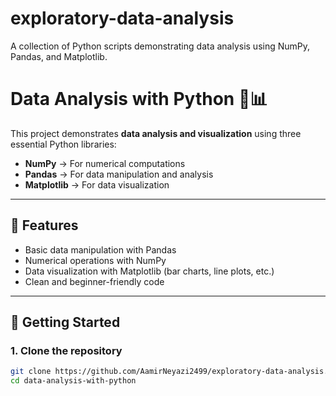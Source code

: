 # exploratory-data-analysis
A collection of Python scripts demonstrating data analysis using NumPy, Pandas, and Matplotlib.

# Data Analysis with Python 🐍📊

This project demonstrates **data analysis and visualization** using three essential Python libraries:

- **NumPy** → For numerical computations  
- **Pandas** → For data manipulation and analysis  
- **Matplotlib** → For data visualization  

---

## 📌 Features
- Basic data manipulation with Pandas
- Numerical operations with NumPy
- Data visualization with Matplotlib (bar charts, line plots, etc.)
- Clean and beginner-friendly code

---

## 🚀 Getting Started

### 1. Clone the repository
```bash
git clone https://github.com/AamirNeyazi2499/exploratory-data-analysis.git
cd data-analysis-with-python
